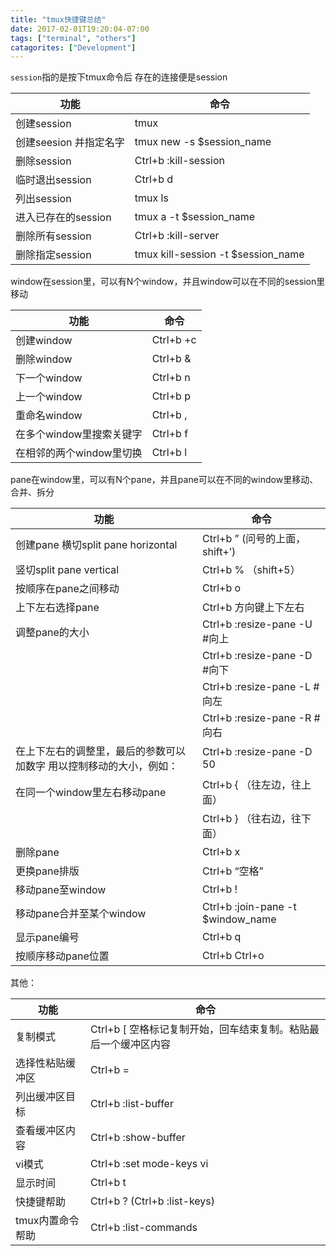 ```yaml
---
title: "tmux快捷键总结"
date: 2017-02-01T19:20:04-07:00
tags: ["terminal", "others"]
catagorites: ["Development"]
---
```



`session`指的是按下tmux命令后 存在的连接便是session

|  功能   |  命令    |
|---|---|
|创建session     |  tmux   |
|创建seesion 并指定名字| tmux new -s $session_name| 
|删除session | Ctrl+b :kill-session |
|临时退出session|Ctrl+b d |
|列出session|tmux ls |
|进入已存在的session|tmux a -t $session_name |
|删除所有session |Ctrl+b :kill-server |
|删除指定session  |tmux kill-session -t $session_name |

window在session里，可以有N个window，并且window可以在不同的session里移动

|  功能   |  命令    |
|---|---|
|创建window|Ctrl+b +c |
|删除window |Ctrl+b & |
|下一个window |Ctrl+b n |
|上一个window |Ctrl+b p |
|重命名window |Ctrl+b , |
|在多个window里搜索关键字|Ctrl+b f |
|在相邻的两个window里切换 |Ctrl+b l


pane在window里，可以有N个pane，并且pane可以在不同的window里移动、合并、拆分

|  功能   |  命令    |
|---|---|
| 创建pane 横切split pane horizontal | Ctrl+b ” (问号的上面，shift+’) |
| 竖切split pane vertical |Ctrl+b % （shift+5） |
| 按顺序在pane之间移动 | Ctrl+b o |
| 上下左右选择pane |Ctrl+b 方向键上下左右|
| 调整pane的大小|  Ctrl+b :resize-pane -U #向上 |
| |Ctrl+b :resize-pane -D #向下 |
||Ctrl+b :resize-pane -L #向左|
||Ctrl+b :resize-pane -R #向右|
| 在上下左右的调整里，最后的参数可以加数字 用以控制移动的大小，例如：| Ctrl+b :resize-pane -D 50 |
| 在同一个window里左右移动pane | Ctrl+b { （往左边，往上面） |
||Ctrl+b } （往右边，往下面）| 
| 删除pane | Ctrl+b x| 
| 更换pane排版| Ctrl+b “空格” |
| 移动pane至window| Ctrl+b ! |
| 移动pane合并至某个window| Ctrl+b :join-pane -t $window_name |
| 显示pane编号| Ctrl+b q |
| 按顺序移动pane位置| Ctrl+b Ctrl+o |

其他：

|  功能   |  命令    |
|---|---|
| 复制模式 |Ctrl+b [  空格标记复制开始，回车结束复制。粘贴最后一个缓冲区内容| Ctrl+b ]| 
| 选择性粘贴缓冲区| Ctrl+b =| 
| 列出缓冲区目标| Ctrl+b :list-buffer| 
| 查看缓冲区内容| Ctrl+b :show-buffer| 
| vi模式| Ctrl+b :set mode-keys vi| 
| 显示时间 |Ctrl+b t| 
| 快捷键帮助| Ctrl+b ? (Ctrl+b :list-keys)| 
| tmux内置命令帮助| Ctrl+b :list-commands| 
